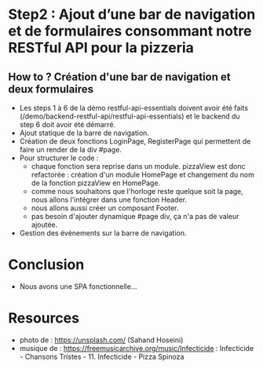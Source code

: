 # Step2 : Ajout d’une bar de navigation et de formulaires consommant notre RESTful API pour la pizzeria
## How to ? Création d'une bar de navigation et deux formulaires
- Les steps 1 à 6 de la démo restful-api-essentials doivent avoir été faits (/demo/backend-restful-api/restful-api-essentials) et le backend du step 6 doit avoir été démarré.
- Ajout statique de la barre de navigation.
- Création de deux fonctions LoginPage, RegisterPage qui permettent de faire un render de la div #page. 
- Pour structurer le code :
    - chaque fonction sera reprise dans un module. pizzaView est donc refactorée : création d'un module HomePage et changement du nom de la fonction pizzaView en HomePage.
    - comme nous souhaitons que l'horloge reste quelque soit la page, nous allons l'intégrer dans une fonction Header.
    - nous allons aussi créer un composant Footer.
    - pas besoin d'ajouter dynamique #page div, ça n'a pas de valeur ajoutée.
- Gestion des événements sur la barre de navigation.  
# Conclusion
- Nous avons une SPA fonctionnelle...

# Resources
- photo de : https://unsplash.com/ (Sahand Hoseini)
- musique de : https://freemusicarchive.org/music/Infecticide : Infecticide - Chansons Tristes - 11. Infecticide - Pizza Spinoza